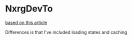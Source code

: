 # NxrgDevTo

[based on this article](https://levelup.gitconnected.com/angular-ngrx-a-clean-and-clear-introduction-4ed61c89c1fc)

Differences is that I've included loading states and caching
